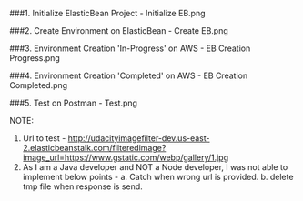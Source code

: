 ###1. Initialize ElasticBean Project
    -   Initialize EB.png

###2. Create Environment on ElasticBean
    -   Create EB.png

###3. Environment Creation 'In-Progress' on AWS
    -   EB Creation Progress.png

###4. Environment Creation 'Completed' on AWS
    -   EB Creation Completed.png

###5. Test on Postman
    -   Test.png


NOTE:
1. Url to test -
    http://udacityimagefilter-dev.us-east-2.elasticbeanstalk.com/filteredimage?image_url=https://www.gstatic.com/webp/gallery/1.jpg
2. As I am a Java developer and NOT a Node developer, I was not able to implement below points - 
    a. Catch when wrong url is provided.
    b. delete tmp file when response is send.